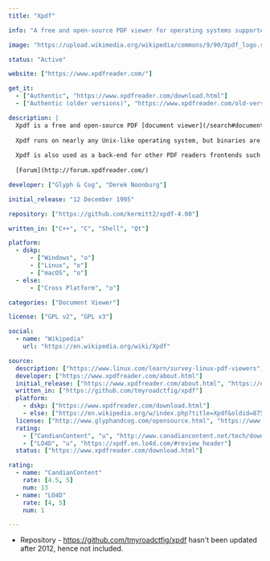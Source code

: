 ```yaml
---
title: "Xpdf"

info: "A free and open-source PDF viewer for operating systems supported by the Qt toolkit."

image: "https://upload.wikimedia.org/wikipedia/commons/9/90/Xpdf_logo.svg"

status: "Active"

website: ["https://www.xpdfreader.com/"]

get_it:
  - ["Authentic", "https://www.xpdfreader.com/download.html"]
  - ["Authentic (older versions)", "https://www.xpdfreader.com/old-versions.html"]

description: |
  Xpdf is a free and open-source PDF [document viewer](/search#document_viewer) for operating systems supported by the Qt toolkit. Versions prior to 4.00 were written for the X Window System and Motif.
  
  Xpdf runs on nearly any Unix-like operating system, but binaries are also available for Windows. Xpdf can decode LZW and read encrypted PDFs. The official version obeys the DRM restrictions of PDF files, which can prevent copying, printing, or converting some PDF files. There are patches that make Xpdf ignore these DRM restrictions, and these restrictions are patched out by the Debian distribution.
  
  Xpdf is also used as a back-end for other PDF readers frontends such as KPDF and GPDF, and its engine, without the X11 display components, is used for PDF viewers including BePDF on BeOS, '!PDF' on RISC OS, on PalmPDF on Palm OS and on Windows Mobile.
  
  [Forum](http://forum.xpdfreader.com/)

developer: ["Glyph & Cog", "Derek Noonburg"]

initial_release: "12 December 1995"

repository: ["https://github.com/kermitt2/xpdf-4.00"]

written_in: ["C++", "C", "Shell", "Qt"]

platform:
  - dskp:
      - ["Windows", "o"]
      - ["Linux", "o"]
      - ["macOS", "o"]
  - else:
      - ["Cross Platform", "o"]

categories: ["Document Viewer"]

license: ["GPL v2", "GPL v3"]

social:
  - name: "Wikipedia"
    url: "https://en.wikipedia.org/wiki/Xpdf"

source:
  description: ["https://www.linux.com/learn/survey-linux-pdf-viewers", "https://www.xpdfreader.com/", "http://www.cs.cmu.edu/~dst/Adobe/Gallery/xpdf-generic-patch.html", "https://lwn.net/Articles/335415/", "http://pocketxpdf.sourceforge.net/"]
  developer: ["https://www.xpdfreader.com/about.html"]
  initial_release: ["https://www.xpdfreader.com/about.html", "https://en.wikipedia.org/w/index.php?title=Xpdf&oldid=875122479", "http://www.glyphandcog.com/opensource.html"]
  written_in: ["https://github.com/tmyroadctfig/xpdf"]
  platform:
    - dskp: ["https://www.xpdfreader.com/download.html"]
    - else: ["https://en.wikipedia.org/w/index.php?title=Xpdf&oldid=875122479"]
  license: ["http://www.glyphandcog.com/opensource.html", "https://www.xpdfreader.com/opensource.html"]
  rating:
    - ["CandianContent", "u", "http://www.canadiancontent.net/tech/download/Xpdf.html"]
    - ["LO4D", "u", "https://xpdf.en.lo4d.com/#review_header"]
  status: ["https://www.xpdfreader.com/download.html"]

rating:
  - name: "CandianContent"
    rate: [4.5, 5]
    num: 13
  - name: "LO4D"
    rate: [4, 5]
    num: 1

---
```

  * Repository - https://github.com/tmyroadctfig/xpdf hasn't been updated after 2012, hence not included.